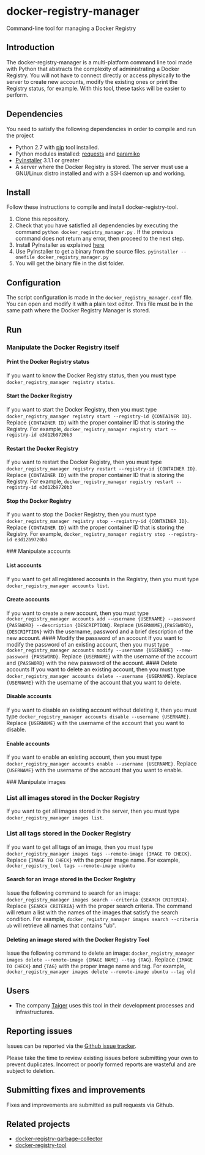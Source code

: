 # docker-registry-manager
Command-line tool for managing a Docker Registry

## Introduction
The docker-registry-manager is a multi-platform command line tool made with Python that abstracts the complexity of administrating a Docker Registry. You will not have to connect directly or access physically to the server to create new accounts, modify the existing ones or print the Registry status, for example. With this tool, these tasks will be easier to perform.

## Dependencies
You need to satisfy the following dependencies in order to compile and run the project 

* Python 2.7 with [pip](https://pip.pypa.io/en/stable/) tool installed.
* Python modules installed: [requests](http://docs.python-requests.org/en/master/) and [paramiko](http://www.paramiko.org)  
* [PyInstaller](http://www.pyinstaller.org) 3.1.1 or greater
* A server where the Docker Registry is stored. The server must use a GNU/Linux distro installed and with a SSH daemon up and working. 

## Install
Follow these instructions to compile and install docker-registry-tool.

1. Clone this repository.
2. Check that you have satisfied all dependencies by executing the command `python docker_registry_manager.py` . If the previous command does not return any error, then proceed to the next step.
3. Install PyInstaller as explained [here](http://pythonhosted.org/PyInstaller/)
4. Use PyInstaller to get a binary from the source files. `pyinstaller --onefile docker_registry_manager.py`
5. You will get the binary file in the dist folder. 

## Configuration
The script configuration is made in the `docker_registry_manager.conf` file. You can open and modify it with a plain text editor. This file must be in the same path where the Docker Registry Manager is stored. 

## Run
### Manipulate the Docker Registry itself
#### Print the Docker Registry status
If you want to know the Docker Registry status, then you must type `docker_registry_manager registry status`.
#### Start the Docker Registry
If you want to start the Docker Registry, then you must type `docker_registry_manager registry start --registry-id {CONTAINER ID}`. Replace `{CONTAINER ID}` with the proper container ID that is storing the Registry. For example, `docker_registry_manager registry start --registry-id e3d12b9720b3` 
#### Restart the Docker Registry
If you want to restart the Docker Registry, then you must type `docker_registry_manager registry restart --registry-id {CONTAINER ID}`. Replace `{CONTAINER ID}` with the proper container ID that is storing the Registry. For example, `docker_registry_manager registry restart --registry-id e3d12b9720b3` 
#### Stop the Docker Registry
If you want to stop the Docker Registry, then you must type `docker_registry_manager registry stop --registry-id {CONTAINER ID}`. Replace `{CONTAINER ID}` with the proper container ID that is storing the Registry. For example, `docker_registry_manager registry stop --registry-id e3d12b9720b3` 

### Manipulate accounts
#### List accounts
If you want to get all registered accounts in the Registry, then you must type `docker_registry_manager accounts list`.
#### Create accounts
If you want to create a new account, then you must type `docker_registry_manager accounts add --username {USERNAME} --password {PASSWORD} --description {DESCRIPTION}`. Replace `{USERNAME}`,`{PASSWORD}`,`{DESCRIPTION}` with the username, password and a brief description of the new account.
#### Modify the password of an account
If you want to modify the password of an existing account, then you must type `docker_registry_manager accounts modify --username {USERNAME} --new-password {PASSWORD}`. Replace `{USERNAME}` with the username of the account and `{PASSWORD}` with the new password of the account.
#### Delete accounts
If you want to delete an existing account, then you must type `docker_registry_manager accounts delete --username {USERNAME}`. Replace `{USERNAME}` with the username of the account that you want to delete.
#### Disable accounts
If you want to disable an existing account without deleting it, then you must type `docker_registry_manager accounts disable --username {USERNAME}`. Replace `{USERNAME}` with the username of the account that you want to disable.
#### Enable accounts
If you want to enable an existing account, then you must type `docker_registry_manager accounts enable --username {USERNAME}`. Replace `{USERNAME}` with the username of the account that you want to enable.

### Manipulate images
### List all images stored in the Docker Registry
If you want to get all images stored in the server, then you must type `docker_registry_manager images list`.
### List all tags stored in the Docker Registry
If you want to get all tags of an image, then you must type `docker_registry_manager images tags --remote-image {IMAGE TO CHECK}`. Replace `{IMAGE TO CHECK}` with the proper image name. For example, `docker_registry_tool tags --remote-image ubuntu`
#### Search for an image stored in the Docker Registry
Issue the following command to search for an image: `docker_registry_manager images search --criteria {SEARCH CRITERIA}`. Replace `{SEARCH CRITERIA}` with the proper search criteria. The command will return a list with the names of the images that satisfy the search condition. For example, `docker_registry_manager images search --criteria ub` will retrieve all names that contains "ub".
#### Deleting an image stored with the Docker Registry Tool
Issue the following command to delete an image: `docker_registry_manager images delete --remote-image {IMAGE NAME} --tag {TAG}`. Replace `{IMAGE TO CHECK}` and `{TAG}` with the proper image name and tag. For example, `docker_registry_manager images delete --remote-image ubuntu --tag old`

## Users
 * The company [Taiger](http://www.taiger.com) uses this tool in their development processes and infrastructures.


## Reporting issues
Issues can be reported via the [Github issue tracker](https://github.com/taigers/docker-registry-manager/issues).

Please take the time to review existing issues before submitting your own to prevent duplicates. Incorrect or poorly formed reports are wasteful and are subject to deletion.

## Submitting fixes and improvements
Fixes and improvements are submitted as pull requests via Github. 

## Related projects
 * [docker-registry-garbage-collector](https://github.com/taigers/docker-registry-garbage-collector)
 * [docker-registry-tool](https://github.com/taigers/docker-registry-tool)
